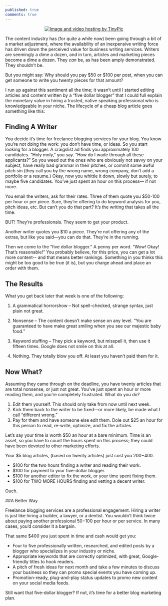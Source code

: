 ```yaml
---
published: true
comments: true
---
```


<center><a href="http://tinypic.com?ref=2n0o9di" target="_blank"><img src="http://i57.tinypic.com/2n0o9di.jpg" border="0" alt="Image and video hosting by TinyPic"></a></center>

The content industry has (for quite a while now) been going through a bit of a market adjustment, where the availability of an inexpensive writing force has driven down the perceived value for business writing services. Writers are seemingly a dime a dozen, and in turn, articles and marketing pieces become a dime a dozen. They <em>can</em> be, as has been amply demonstrated. They shouldn’t be.

But you might say: Why should you pay $50 or $100 per post, when you can get someone to write you twenty pieces for that amount?

I run up against this sentiment all the time; it wasn’t until I started editing articles and content written by a “five dollar blogger” that I could full explain the monetary value in hiring a trusted, native speaking professional who is knowledgeable in your niche. The lifecycle of a cheap blog article goes something like this:

## Finding A Writer

You decide it’s time for freelance blogging services for your blog. You know you’re not doing the work: you don’t have time, or ideas. So you start looking for a blogger. A craigslist ad finds you approximately 100 candidates. “Holy moly,” you say. “How do I wade through all these applicants?” So you weed out the ones who are obviously not savvy on your subject, have really bad grammar in their pitches, or commit some awful pitch sin (they call you by the wrong name, wrong company, don’t add a portfolio or a resume.) Okay, now you whittle it down, slowly but surely, to maybe five candidates. You’ve just spent an hour on this process— if not more.

You email the writers, ask for their rates. Three of them quote you $50-100 per hour or per piece. Sure, they’re offering to do keyword analysis for you, pitch ideas, etc. But can’t you do that part? It’s the writing that takes all the time.

BUT! They’re professionals. They seem to get your product.

Another writer quotes you $10 a piece. They’re not offering any of the extras, but like you said—you can do that. They’re in the running.

Then we come to the “five dollar blogger.” A penny per word. “Wow! Okay! That’s reasonable!” You probably believe, for this price, you can get a lot more content-- and that means better rankings. Something in you thinks this might be too good to be true (it is), but you charge ahead and place an order with them.

## The Results

What you get back later that week is one of the following:

  1. A grammatical horrorshow – Not spell-checked, strange syntax, just plain not great.

  2. Nonsense – The content doesn’t make sense on any level. “You are guaranteed to have make great smiling when you see our majestic baby food.”

  3. Keyword stuffing – They pick a keyword, but misspell it, then use it fifteen times. Google does not smile on this at all.

  4. Nothing. They totally blow you off. At least you haven’t paid them for it.

## Now What?

Assuming they came through on the deadline, you have twenty articles that are total nonsense, or just not great. You’ve just spent an hour or more reading them, and you’re completely frustrated. What do you do?

  1. Edit them yourself. This should only take from now until next week.
  2. Kick them back to the writer to be fixed—or more likely, be made what I call “different wrong.”
  3. Pay for them and have someone else edit them. Dole out $25 an hour for this person to read, re-write, optimize, and fix the articles.

Let’s say your time is worth $50 an hour at a bare minimum. Time is an asset, so you have to count the hours spent on this process; they could have been devoted to other marketing efforts.

Your $5 blog articles, (based on twenty articles) just cost you $200-$400.

  * $100 for the two hours finding a writer and reading their work.
  * $100 for payment to your five-dollar blogger.
  * $100 for another editor to fix the work, or your time spent fixing them.
  * $100 for TWO MORE HOURS finding and vetting a decent writer.

Ouch.

##A Better Way

Freelance blogging services are a professional engagement. Hiring a writer is just like hiring a builder, a lawyer, or a dentist. You wouldn’t think twice about paying another professional $50-$100 per hour or per service. In many cases, you’d consider it a bargain.

That same $400 you just spent in time and cash would get you:

  * Four to five professionally written, researched, and edited posts by a blogger who specializes in your industry or niche.
  * Appropriate keywords that are correctly optimized, with great, Google-friendly titles to hook readers.
  * A pitch of fresh ideas for next month and take a few minutes to discuss your business so they can promo special events you have coming up.
  * Promotion-ready, plug-and-play status updates to promo new content on your social media feeds.

Still want that five-dollar blogger? If not, it’s time for a better blog marketing plan.
